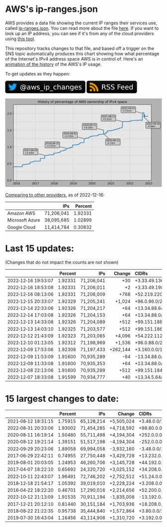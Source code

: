 # AWS's ip-ranges.json

AWS provides a data file showing the current IP ranges their
services use, called [ip-ranges.json](https://ip-ranges.amazonaws.com/ip-ranges.json).
You can read more about the file [here](https://docs.aws.amazon.com/general/latest/gr/aws-ip-ranges.html).
If you want to look up an IP address, you can see if it's from any of the cloud providers using [this tool](https://cloud-ips.s3-us-west-2.amazonaws.com/index.html).

This repository tracks changes to that file, and based off a trigger on the SNS topic 
automatically produces this chart showing how what percentage of the Internet's IPv4 
address space AWS is in control of.  Here's an 
[animation of the history](https://youtu.be/Su25yl7eol8) of the AWS's IP usage.

To get updates as they happen:

[![@aws_ip_changes on twitter](images/twitter_badge.svg)](https://twitter.com/aws_ip_changes) [![RSS Icon](images/rss_badge.svg)](https://raw.githubusercontent.com/seligman/aws-ip-ranges/master/rss.xml)

![History of AWS](history_count.svg)

[Comparing to other providers](https://github.com/seligman/cloud_sizes), as of 2022-12-16:

| | IPs | Percent |
| --- | ---: | ---: |
| Amazon AWS | 71,206,041 | 1.92331 |
| Microsoft Azure | 38,095,685 | 1.02899 |
| Google Cloud | 11,414,784 | 0.30832 |


# Last 15 updates:

(Changes that do not impact the counts are not shown)

| | Percent | IPs | Change | CIDRs |
| :--- | ---: | ---: | ---: | :--- |
| 2022&#8209;12&#8209;16&nbsp;19:53:07 | 1.92331 | 71,206,041 | +30 | +3.33.49.136/29,&nbsp;+3.33.49.132/30,&nbsp;+3.33.49.144/30,&nbsp;... |
| 2022&#8209;12&#8209;16&nbsp;18:53:08 | 1.92331 | 71,206,011 | +2 | +3.33.49.198/31 |
| 2022&#8209;12&#8209;16&nbsp;08:13:06 | 1.92331 | 71,206,009 | +768 | +52.219.220.0/23,&nbsp;+52.95.191.0/24 |
| 2022&#8209;12&#8209;15&nbsp;20:33:07 | 1.92329 | 71,205,241 | +1,024 | +96.0.96.0/22 |
| 2022&#8209;12&#8209;14&nbsp;22:33:06 | 1.92326 | 71,204,217 | +64 | +13.34.88.64/26 |
| 2022&#8209;12&#8209;14&nbsp;17:03:08 | 1.92326 | 71,204,153 | +64 | +13.34.88.0/26 |
| 2022&#8209;12&#8209;13&nbsp;14:33:08 | 1.92326 | 71,204,089 | +512 | +99.151.188.0/23 |
| 2022&#8209;12&#8209;13&nbsp;14:03:10 | 1.92325 | 71,203,577 | +512 | +99.151.186.0/23 |
| 2022&#8209;12&#8209;12&nbsp;21:43:09 | 1.92323 | 71,203,065 | +4,096 | +54.222.112.0/20 |
| 2022&#8209;12&#8209;10&nbsp;01:13:05 | 1.92312 | 71,198,969 | +1,536 | +96.0.88.0/22,&nbsp;+96.0.92.0/23 |
| 2022&#8209;12&#8209;09&nbsp;17:53:06 | 1.92308 | 71,197,433 | +262,144 | +3.160.0.0/14 |
| 2022&#8209;12&#8209;09&nbsp;11:53:09 | 1.91600 | 70,935,289 | -64 | -13.34.88.0/26 |
| 2022&#8209;12&#8209;09&nbsp;11:33:08 | 1.91600 | 70,935,353 | +64 | +13.34.88.0/26 |
| 2022&#8209;12&#8209;08&nbsp;22:13:06 | 1.91600 | 70,935,289 | +512 | +99.151.184.0/23 |
| 2022&#8209;12&#8209;07&nbsp;18:33:08 | 1.91599 | 70,934,777 | +40 | +13.34.5.64/29,&nbsp;+13.34.5.96/29,&nbsp;+13.34.5.120/29,&nbsp;... |


# 15 largest changes to date:

| | Percent | IPs | Change | CIDRs |
| :--- | ---: | ---: | ---: | :--- |
| 2021&#8209;08&#8209;12&nbsp;18:31:15 | 1.75915 | 65,128,214 | +5,505,024 | +3.48.0.0/12,&nbsp;+35.96.0.0/12,&nbsp;+3.152.0.0/13,&nbsp;... |
| 2022&#8209;08&#8209;31&nbsp;20:33:06 | 1.93002 | 71,454,285 | +4,718,592 | +98.80.0.0/12,&nbsp;+184.32.0.0/12,&nbsp;+13.184.0.0/13,&nbsp;... |
| 2020&#8209;08&#8209;11&nbsp;16:19:14 | 1.50480 | 55,711,498 | +4,194,304 | +252.0.0.0/10 |
| 2020&#8209;08&#8209;12&nbsp;19:21:14 | 1.39151 | 51,517,198 | -4,194,304 | -252.0.0.0/10 |
| 2022&#8209;09&#8209;29&nbsp;20:23:06 | 1.89058 | 69,994,058 | -3,932,160 | -3.48.0.0/12,&nbsp;-35.96.0.0/12,&nbsp;-3.240.0.0/13,&nbsp;... |
| 2017&#8209;06&#8209;29&nbsp;22:42:11 | 0.74955 | 27,750,448 | +3,429,728 | +13.232.0.0/13,&nbsp;+34.240.0.0/13,&nbsp;+35.168.0.0/13,&nbsp;... |
| 2019&#8209;08&#8209;01&nbsp;20:03:05 | 1.24953 | 46,260,706 | +3,145,728 | +44.192.0.0/10,&nbsp;-3.192.0.0/12 |
| 2017&#8209;04&#8209;07&nbsp;18:22:10 | 0.65692 | 24,320,720 | +3,025,152 | +34.208.0.0/12,&nbsp;+34.224.0.0/12,&nbsp;+13.58.0.0/15,&nbsp;... |
| 2022&#8209;10&#8209;11&nbsp;22:43:07 | 1.96491 | 72,746,202 | +2,752,512 | +51.24.0.0/13,&nbsp;+57.104.0.0/13,&nbsp;+51.20.0.0/14,&nbsp;... |
| 2018&#8209;12&#8209;18&nbsp;21:54:17 | 1.05392 | 39,019,010 | +2,228,224 | +3.208.0.0/12,&nbsp;+3.224.0.0/12,&nbsp;+13.48.0.0/15 |
| 2016&#8209;04&#8209;22&nbsp;18:22:20 | 0.46701 | 17,290,016 | +2,214,656 | +52.200.0.0/13,&nbsp;+52.208.0.0/13,&nbsp;+52.36.0.0/14,&nbsp;... |
| 2022&#8209;10&#8209;12&nbsp;21:13:09 | 1.91535 | 70,911,194 | -1,835,008 | -13.192.0.0/13,&nbsp;-16.28.0.0/14,&nbsp;-40.172.0.0/14,&nbsp;... |
| 2017&#8209;12&#8209;21&nbsp;20:12:10 | 0.81440 | 30,151,184 | +1,703,936 | +18.208.0.0/13,&nbsp;+18.204.0.0/14,&nbsp;+18.224.0.0/14,&nbsp;... |
| 2018&#8209;08&#8209;22&nbsp;21:22:35 | 0.95738 | 35,444,840 | +1,572,864 | +3.80.0.0/12,&nbsp;+3.16.0.0/14,&nbsp;+3.40.0.0/14 |
| 2019&#8209;07&#8209;30&nbsp;16:43:04 | 1.16456 | 43,114,908 | +1,310,720 | +3.192.0.0/12,&nbsp;+15.222.0.0/15,&nbsp;+15.236.0.0/15 |
